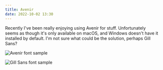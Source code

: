 ```yaml
---
title: Avenir
date: 2022-10-02 13:30
---
```


Recently I've been really enjoying using Avenir for stuff. Unfortunately seems as though it's only available on macOS, and Windows doesn't have it installed by default. I'm not sure what could be the solution, perhaps Gill Sans?

![Avenir font sample](https://upload.wikimedia.org/wikipedia/commons/0/07/AvenirSP.png)

![Gill Sans font sample](https://upload.wikimedia.org/wikipedia/commons/thumb/4/48/GillSansEG.svg/1200px-GillSansEG.svg.png)
